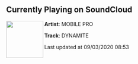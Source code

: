 ## Currently Playing on SoundCloud

[<img align="left" width="100" src="https://i1.sndcdn.com/artworks-f16inzSh8sSGSlk0-T9BJ5g-t50x50.jpg">](https://soundcloud.com/mobilepro/dynamite)

**Artist**: MOBILE PRO 

**Track**: DYNAMITE

Last updated at 09/03/2020 08:53
